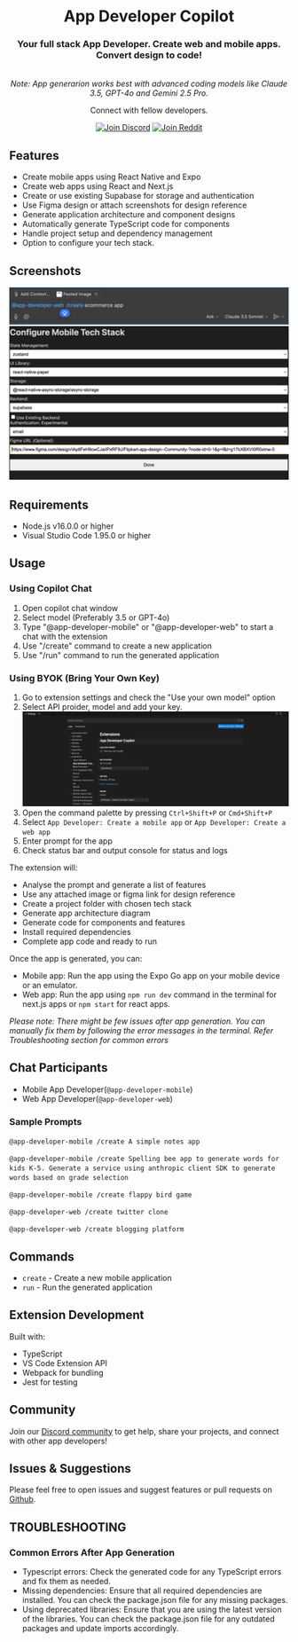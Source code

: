 <div align="center">
  <h1>App Developer Copilot</h1>
  <p>
    <h3>Your full stack App Developer. Create web and mobile apps. Convert design to code!</h3>
    <br/>
    <i>Note: App generarion works best with advanced coding models like Claude 3.5, GPT-4o and Gemini 2.5 Pro.</i>
  </p>

  <p>Connect with fellow developers.</p>
  
  <a href="https://discord.gg/AQTRCbheA2" target="_blank"><img src="https://img.shields.io/badge/Join%20Discord-5865F2?style=for-the-badge&logo=discord&logoColor=white" alt="Join Discord"></a>
  <a href="https://www.reddit.com/r/appdevelopercopilot/" target="_blank"><img src="https://img.shields.io/badge/Join%20Reddit-FF4500?style=for-the-badge&logo=reddit&logoColor=white" alt="Join Reddit"></a>
  
</div>

## Features

- Create mobile apps using React Native and Expo
- Create web apps using React and Next.js
- Create or use existing Supabase for storage and authentication
- Use Figma design or attach screenshots for design reference
- Generate application architecture and component designs
- Automatically generate TypeScript code for components
- Handle project setup and dependency management
- Option to configure your tech stack.

## Screenshots

![Attach image for design](media/screenshots/chat.png)
![Configure Tech Stack](media/screenshots/techstack.png)

## Requirements

- Node.js v16.0.0 or higher
- Visual Studio Code 1.95.0 or higher

## Usage

### Using Copilot Chat

1. Open copilot chat window
2. Select model (Preferably 3.5 or GPT-4o)
3. Type "@app-developer-mobile" or "@app-developer-web" to start a chat with the extension
4. Use "/create" command to create a new application
5. Use "/run" command to run the generated application

### Using BYOK (Bring Your Own Key)

1. Go to extension settings and check the "Use your own model" option
2. Select API proider, model and add your key. ![Refer screenshot](media/screenshots/settings.png)
3. Open the command palette by pressing `Ctrl+Shift+P` or `Cmd+Shift+P`
4. Select `App Developer: Create a mobile app` or `App Developer: Create a web app`
5. Enter prompt for the app
6. Check status bar and output console for status and logs

The extension will:

- Analyse the prompt and generate a list of features
- Use any attached image or figma link for design reference
- Create a project folder with chosen tech stack
- Generate app architecture diagram
- Generate code for components and features
- Install required dependencies
- Complete app code and ready to run

Once the app is generated, you can:

- Mobile app: Run the app using the Expo Go app on your mobile device or an emulator.
- Web app: Run the app using `npm run dev` command in the terminal for next.js apps or `npm start` for react apps.

_Please note: There might be few issues after app generation. You can manually fix them by following the error messages in the terminal. Refer Troubleshooting section for common errors_

## Chat Participants

- Mobile App Developer(`@app-developer-mobile`)
- Web App Developer(`@app-developer-web`)

### Sample Prompts

`@app-developer-mobile /create A simple notes app`

`@app-developer-mobile /create Spelling bee app to generate words for kids K-5. Generate a service using anthropic client SDK to generate words based on grade selection`

`@app-developer-mobile /create flappy bird game`

`@app-developer-web /create twitter clone`

`@app-developer-web /create blogging platform`

## Commands

- `create` - Create a new mobile application
- `run` - Run the generated application

## Extension Development

Built with:

- TypeScript
- VS Code Extension API
- Webpack for bundling
- Jest for testing

## Community

Join our [Discord community](https://discord.gg/AQTRCbheA2) to get help, share your projects, and connect with other app developers!

## Issues & Suggestions

Please feel free to open issues and suggest features or pull requests on [Github](https://github.com/sindujaramaraj/app-developer-copilot).

## TROUBLESHOOTING

### Common Errors After App Generation

- Typescript errors: Check the generated code for any TypeScript errors and fix them as needed.
- Missing dependencies: Ensure that all required dependencies are installed. You can check the package.json file for any missing packages.
- Using deprecated libraries: Ensure that you are using the latest version of the libraries. You can check the package.json file for any outdated packages and update imports accordingly.
